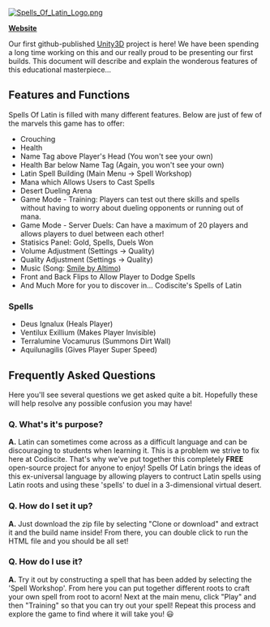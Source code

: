 [![Spells_Of_Latin_Logo.png](https://s9.postimg.org/sgwmu8i33/Spells_Of_Latin_Logo.png)](http://spellsoflatin.ddns.net/)

**[Website](http://spellsoflatin.ddns.net/)**

Our first github-published [Unity3D](www.unity3d.com) project is here! We have been spending a long time working on this and our really proud to be presenting our first builds. This document will describe and explain the wonderous features of this educational masterpiece...

## Features and Functions
Spells Of Latin is filled with many different features. Below are just of few of the marvels this game has to offer:
- Crouching
- Health
- Name Tag above Player's Head (You won't see your own)
- Health Bar below Name Tag (Again, you won't see your own)
- Latin Spell Building (Main Menu -> Spell Workshop)
- Mana which Allows Users to Cast Spells
- Desert Dueling Arena
- Game Mode - Training: Players can test out there skills and spells without having to worry about dueling opponents or running out of mana.
- Game Mode - Server Duels: Can have a maximum of 20 players and allows players to duel between each other!
- Statisics Panel: Gold, Spells, Duels Won
- Volume Adjustment (Settings -> Quality)
- Quality Adjustment (Settings -> Quality)
- Music (Song: [Smile by Altimo](https://www.ninety9lives.com/music/smile/))
- Front and Back Flips to Allow Player to Dodge Spells
- And Much More for you to discover in... Codiscite's Spells of Latin

### Spells
- Deus Ignalux (Heals Player)
- Ventilux Exillium (Makes Player Invisible)
- Terralumine Vocamurus (Summons Dirt Wall)
- Aquilunagilis (Gives Player Super Speed)

## Frequently Asked Questions
Here you'll see several questions we get asked quite a bit. Hopefully these will help resolve any possible confusion you may have!

### Q. What's it's purpose?
**A.** Latin can sometimes come across as a difficult language and can be discouraging to students when learning it. This is a problem we strive to fix here at Codiscite. That's why we've put together this completely **FREE** open-source project for anyone to enjoy! Spells Of Latin brings the ideas of this ex-universal language by allowing players to contruct Latin spells using Latin roots and using these 'spells' to duel in a 3-dimensional virtual desert.

### Q. How do I set it up?
**A.** Just download the zip file by selecting "Clone or download" and extract it and the build name inside! From there, you can double click to run the HTML file and you should be all set!

### Q. How do I use it?
**A.** Try it out by constructing a spell that has been added by selecting the 'Spell Workshop'. From here you can put together different roots to craft your own spell from root to acorn! Next at the main menu, click "Play" and then "Training" so that you can try out your spell! Repeat this process and explore the game to find where it will take you! :smiley:

